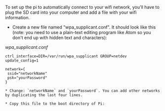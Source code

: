 To set up the pi to automatically connect to your wifi network, you'll have to plug the SD card into your computer and add a file with your wifi information.

* Create a new file named "wpa_supplicant.conf". It should look like this (note: you need to use a plain-text editing program like Atom so you don't end up with hidden text and characters):

*wpa_supplicant.conf*
```
ctrl_interface=DIR=/var/run/wpa_supplicant GROUP=netdev
update_config=1

network={
 ssid="networkName"
 psk="yourPassword"
}

* Change: `networkName` and `yourPassword`. You can add other networks by duplicating the last four lines.

* Copy this file to the boot directory of Pi:
